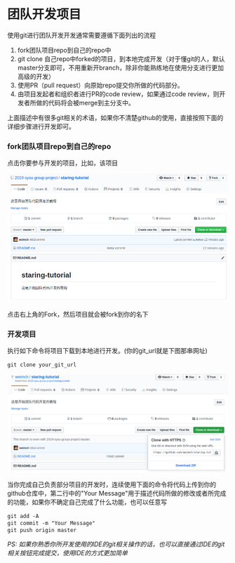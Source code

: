 # 团队开发项目

使用git进行团队开发开发通常需要遵循下面列出的流程

1. fork团队项目repo到自己的repo中
2. git clone 自己repo中forked的项目，到本地完成开发（对于懂git的人，默认master分支即可，不用重新开branch，除非你能熟练地在使用分支进行更加高级的开发）
3. 使用PR（pull request）向原始repo提交你所做的代码部分。
4. 由项目发起者和组织者进行PR的code review，如果通过code review，则开发者所做的代码将会被merge到主分支中。

上面描述中有很多git相关的术语，如果你不清楚github的使用，直接按照下面的详细步骤进行开发即可。

### fork团队项目repo到自己的repo

点击你要参与开发的项目，比如，该项目

![项目主界面](image/04-staring-tutorial.png)

点击右上角的Fork，然后项目就会被fork到你的名下

### 开发项目

执行如下命令将项目下载到本地进行开发。(你的git_url就是下图那串网址)
```console
git clone your_git_url
```

![自己项目主界面](image/02-git-clone.png)

当你完成自己负责部分项目的开发时，连续使用下面的命令将代码上传到你的github仓库中，第二行中的"Your Message"用于描述代码所做的修改或者所完成的功能，如果你不确定自己完成了什么功能，也可以任意写
```
git add -A
git commit -m "Your Message"
git push origin master
```
*PS: 如果你熟悉你所开发使用的IDE的git相关操作的话，也可以直接通过IDE的git相关按钮完成提交，使用IDE的方式更加简单*

